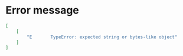# Error message

```json
[
    [
        "E       TypeError: expected string or bytes-like object"
    ]
]
```
